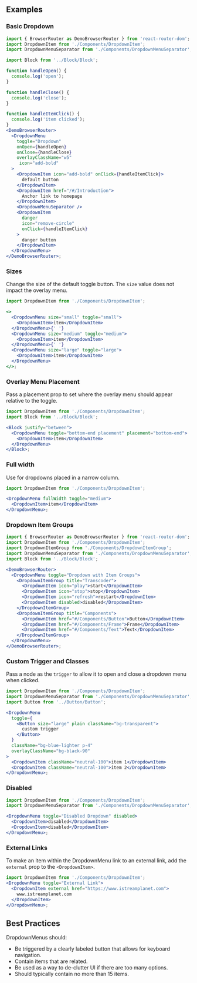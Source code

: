 ## Examples

### Basic Dropdown

```jsx
import { BrowserRouter as DemoBrowserRouter } from 'react-router-dom';
import DropdownItem from './Components/DropdownItem';
import DropdownMenuSeparator from './Components/DropdownMenuSeparator';

import Block from '../Block/Block';

function handleOpen() {
  console.log('open');
}

function handleClose() {
  console.log('close');
}

function handleItemClick() {
  console.log('item clicked');
}
<DemoBrowserRouter>
  <DropdownMenu
    toggle="Dropdown"
    onOpen={handleOpen}
    onClose={handleClose}
    overlayClassName="w5"
     icon="add-bold"
  >
    <DropdownItem icon="add-bold" onClick={handleItemClick}>
      default button
    </DropdownItem>
    <DropdownItem href="/#/Introduction">
      Anchor link to homepage
    </DropdownItem>
    <DropdownMenuSeparator />
    <DropdownItem
      danger
      icon="remove-circle"
      onClick={handleItemClick}
    >
      danger button
    </DropdownItem>
  </DropdownMenu>
</DemoBrowserRouter>;
```

### Sizes

Change the size of the default toggle button. The `size` value does not impact the overlay menu.

```jsx
import DropdownItem from './Components/DropdownItem';

<>
  <DropdownMenu size="small" toggle="small">
    <DropdownItem>item</DropdownItem>
  </DropdownMenu>{' '}
  <DropdownMenu size="medium" toggle="medium">
    <DropdownItem>item</DropdownItem>
  </DropdownMenu>{' '}
  <DropdownMenu size="large" toggle="large">
    <DropdownItem>item</DropdownItem>
  </DropdownMenu>
</>;
```

### Overlay Menu Placement

Pass a placement prop to set where the overlay menu should appear relative to the toggle.

```jsx
import DropdownItem from './Components/DropdownItem';
import Block from '../Block/Block';

<Block justify="between">
  <DropdownMenu toggle="bottom-end placement" placement="bottom-end">
    <DropdownItem>item</DropdownItem>
  </DropdownMenu>
</Block>;
```

### Full width

Use for dropdowns placed in a narrow column.

```jsx
import DropdownItem from './Components/DropdownItem';

<DropdownMenu fullWidth toggle="medium">
  <DropdownItem>item</DropdownItem>
</DropdownMenu>;
```

### Dropdown Item Groups

```jsx
import { BrowserRouter as DemoBrowserRouter } from 'react-router-dom';
import DropdownItem from './Components/DropdownItem';
import DropdownItemGroup from './Components/DropdownItemGroup';
import DropdownMenuSeparator from './Components/DropdownMenuSeparator';
import Block from '../Block/Block';

<DemoBrowserRouter>
  <DropdownMenu toggle="Dropdown with Item Groups">
    <DropdownItemGroup title="Transcoder">
      <DropdownItem icon="play">start</DropdownItem>
      <DropdownItem icon="stop">stop</DropdownItem>
      <DropdownItem icon="refresh">restart</DropdownItem>
      <DropdownItem disabled>disabled</DropdownItem>
    </DropdownItemGroup>
    <DropdownItemGroup title="Components">
      <DropdownItem href="#/Components/Button">Button</DropdownItem>
      <DropdownItem href="#/Components/Frame">Frame</DropdownItem>
      <DropdownItem href="#/Components/Text">Text</DropdownItem>
    </DropdownItemGroup>
  </DropdownMenu>
</DemoBrowserRouter>;
```

### Custom Trigger and Classes

Pass a node as the `trigger` to allow it to open and close a dropdown menu when clicked.

```jsx
import DropdownItem from './Components/DropdownItem';
import DropdownMenuSeparator from './Components/DropdownMenuSeparator';
import Button from '../Button/Button';

<DropdownMenu
  toggle={
    <Button size="large" plain className="bg-transparent">
      custom trigger
    </Button>
  }
  className="bg-blue-lighter p-4"
  overlayClassName="bg-black-90"
>
  <DropdownItem className="neutral-100">item 1</DropdownItem>
  <DropdownItem className="neutral-100">item 2</DropdownItem>
</DropdownMenu>;
```

### Disabled

```jsx
import DropdownItem from './Components/DropdownItem';
import DropdownMenuSeparator from './Components/DropdownMenuSeparator';

<DropdownMenu toggle="Disabled Dropdown" disabled>
  <DropdownItem>disabled</DropdownItem>
  <DropdownItem>disabled</DropdownItem>
</DropdownMenu>;
```

### External Links

To make an item within the DropdownMenu link to an external link, add the `external` prop to the `<DropdownItem>`.

```jsx
import DropdownItem from './Components/DropdownItem';
<DropdownMenu toggle="External Link">
  <DropdownItem external href="https://www.istreamplanet.com">
    www.istreamplanet.com
  </DropdownItem>
</DropdownMenu>;
```

## Best Practices

DropdownMenus should:

- Be triggered by a clearly labeled button that allows for keyboard navigation.
- Contain items that are related.
- Be used as a way to de-clutter UI if there are too many options.
- Should typically contain no more than 15 items.
